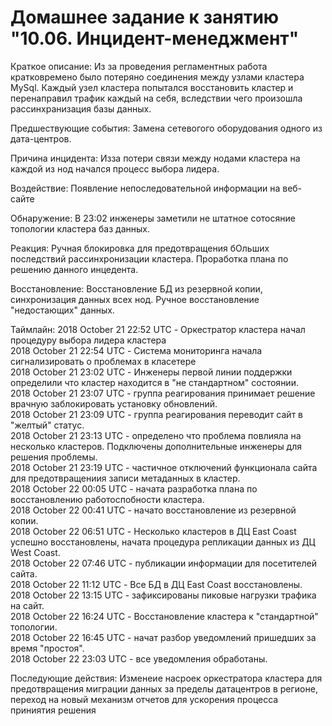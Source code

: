 # Домашнее задание к занятию "10.06. Инцидент-менеджмент"

Краткое описание: Из за проведения регламентных работа кратковремено было потеряно соединения между узлами кластера MySql. Каждый узел кластера попытался восстановить кластер и перенаправил трафик каждый на себя, вследствии чего произошла рассинхранизация базы данных.

Предшествующие события: Замена сетевогого оборудования одного из дата-центров.

Причина инцидента: Изза потери связи между нодами кластера на каждой из нод начался процесс выбора лидера.

Воздействие: Появление непоследовательной информации на веб-сайте

Обнаружение: В 23:02 инженеры заметили не штатное сотосяние топологии кластера баз данных.

Реакция: Ручная блокировка для предотвращения бОльших последствий рассинхронизации кластера. Проработка плана по решению  данного инцедента. 

Восстановление: Восстановление БД из резервной копии, синхронизация данных всех нод. Ручное восстановление "недостающих" данных.

Таймлайн: 
  2018 October 21 22:52 UTC - Оркестратор кластера начал процедуру выбора лидера кластера  
  2018 October 21 22:54 UTC - Система мониторинга начала сигнализировать о проблемах в класетере  
  2018 October 21 23:02 UTC - Инженеры первой линии поддержки определили что кластер находится в "не стандартном" состоянии.  
  2018 October 21 23:07 UTC - группа реагирования принимает решение врачную заблокировать установку обновлений.   
  2018 October 21 23:09 UTC - группа реагирования переводит сайт в "желтый" статус.  
  2018 October 21 23:13 UTC - определено что проблема повлияла на несколько кластеров. Подключены дополнительные инженеры для решения проблемы.  
  2018 October 21 23:19 UTC - частичное отключений функционала сайта для предотвращениия записи метаданных в кластер.  
  2018 October 22 00:05 UTC - начата разработка плана по восстановлению работоспобности кластера.  
  2018 October 22 00:41 UTC - начато восстановление из резервной копии.  
  2018 October 22 06:51 UTC - Несколько кластеров в ДЦ East Coast успешно восстановлены, начата процедура репликации данных из ДЦ West Coast.  
  2018 October 22 07:46 UTC - публикации информации для посетителей сайта.  
  2018 October 22 11:12 UTC - Все БД в ДЦ East Coast восстановлены.  
  2018 October 22 13:15 UTC - зафиксированы пиковые нагрузки трафика на сайт.  
  2018 October 22 16:24 UTC - Восстановление кластера к "стандартной" топологии.  
  2018 October 22 16:45 UTC - начат разбор уведомлений пришедших за время "простоя".  
  2018 October 22 23:03 UTC - все уведомления обработаны.  

Последующие действия: Изменеие насроек оркестратора кластера для предотвращения миграции данных за пределы датацентров в регионе, переход на новый механизм отчетов для ускорения процесса приниятия решения



